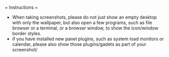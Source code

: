 = Instructions =

- When taking screenshots, please do not just show an empty desktop with only the wallpaper, but also open a few programs, such as file browser or a terminal, or a browser window, to show the icon/window border styles.
- if you have installed new panel plugins, such as system load monitors or calendar, please also show those plugins/gadets as part of your screenshot/
